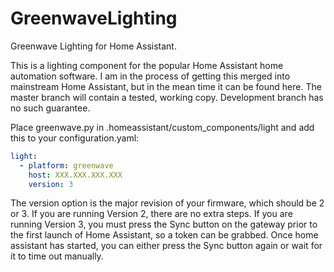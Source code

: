 # GreenwaveLighting
Greenwave Lighting for Home Assistant.

This is a lighting component for the popular Home Assistant home automation software. I am in the process of getting this merged into mainstream Home Assistant, but in the mean time it can be found here. The master branch will contain a tested, working copy. Development branch has no such guarantee.

Place greenwave.py in .homeassistant/custom_components/light and add this to your configuration.yaml:

```yaml
light:
  - platform: greenwave
    host: XXX.XXX.XXX.XXX
    version: 3
```

The version option is the major revision of your firmware, which should be 2 or 3. If you are running Version 2, there are no extra steps. If you are running Version 3, you must press the Sync button on the gateway prior to the first launch of Home Assistant, so a token can be grabbed. Once home assistant has started, you can either press the Sync button again or wait for it to time out manually.
